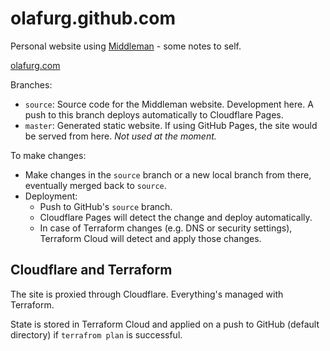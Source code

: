 # olafurg.github.com
Personal website using [Middleman](https://middlemanapp.com/) - some notes to self.

[olafurg.com](https://olafurg.com)

Branches:
 * `source`: Source code for the Middleman website. Development here. A push to this branch deploys automatically to Cloudflare Pages.
 * `master`: Generated static website. If using GitHub Pages, the site would be served from here. _Not used at the moment._

To make changes:
* Make changes in the `source` branch or a new local branch from there, eventually merged back to `source`.
* Deployment:
  * Push to GitHub's `source` branch.
  * Cloudflare Pages will detect the change and deploy automatically.
  * In case of Terraform changes (e.g. DNS or security settings), Terraform Cloud will detect and apply those changes.

## Cloudflare and Terraform
The site is proxied through Cloudflare. Everything's managed with Terraform.

State is stored in Terraform Cloud and applied on a push to GitHub (default directory) if `terrafrom plan` is successful.
